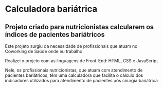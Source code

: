 <h1>Calculadora bariátrica</h1>
<h2>Projeto criado para nutricionistas calcularem os índices de pacientes bariátricos</h2>
<p>Este projeto surgiu da necessidade de profissionais que atuam no Coworking de Saúde onde eu trabalho</p>
<p></p>
<p>Realizei o projeto com as linguagens de Front-End: HTML, CSS e JavaScript</p>
<p></p>
<p>Nele, os profissionais nutricionistas, que atuam com atendimento de pacientes bariátricos, têm uma calculadora que facilita o cálculo dos indicadores utilizados para atendimento de pacientes pós cirurgia bariátrica</p>
